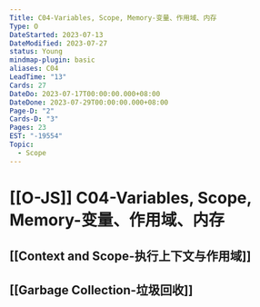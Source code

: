 ```yaml
---
Title: C04-Variables, Scope, Memory-变量、作用域、内存
Type: O
DateStarted: 2023-07-13
DateModified: 2023-07-27
status: Young
mindmap-plugin: basic
aliases: C04
LeadTime: "13"
Cards: 27
DateDo: 2023-07-17T00:00:00.000+08:00
DateDone: 2023-07-29T00:00:00.000+08:00
Page-D: "2"
Cards-D: "3"
Pages: 23
EST: "-19554"
Topic:
  - Scope
---
```


# [[O-JS]] C04-Variables, Scope, Memory-变量、作用域、内存

## [[Context and Scope-执行上下文与作用域]]

## [[Garbage Collection-垃圾回收]]
